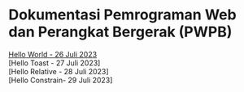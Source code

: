 # Dokumentasi Pemrograman Web dan Perangkat Bergerak (PWPB)

[Hello World - 26 Juli 2023](DivanandaFirstApplication)<br>
[Hello Toast - 27 Juli 2023]<br>
[Hello Relative - 28 Juli 2023]<br>
[Hello Constrain- 29 Juli 2023]<br>
